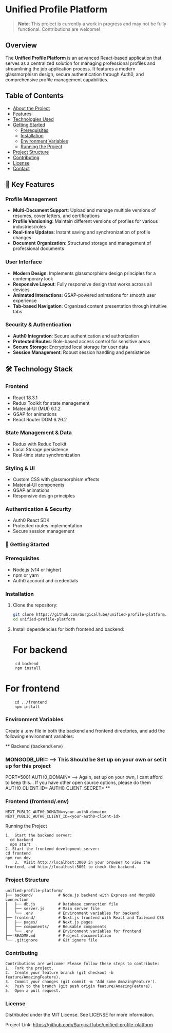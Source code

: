 # Unified Profile Platform

> **Note**: This project is currently a work in progress and may not be fully functional. Contributions are welcome!


## Overview
The **Unified Profile Platform** is an advanced React-based application that serves as a centralized solution for managing professional profiles and streamlining the job application process. It features a modern glassmorphism design, secure authentication through Auth0, and comprehensive profile management capabilities.

## Table of Contents

- [About the Project](#about-the-project)
- [Features](#features)
- [Technologies Used](#technologies-used)
- [Getting Started](#getting-started)
  - [Prerequisites](#prerequisites)
  - [Installation](#installation)
  - [Environment Variables](#environment-variables)
  - [Running the Project](#running-the-project)
- [Project Structure](#project-structure)
- [Contributing](#contributing)
- [License](#license)
- [Contact](#contact)

## 🌟 Key Features

### Profile Management
- **Multi-Document Support**: Upload and manage multiple versions of resumes, cover letters, and certifications
- **Profile Versioning**: Maintain different versions of profiles for various industries/roles
- **Real-time Updates**: Instant saving and synchronization of profile changes
- **Document Organization**: Structured storage and management of professional documents

### User Interface
- **Modern Design**: Implements glassmorphism design principles for a contemporary look
- **Responsive Layout**: Fully responsive design that works across all devices
- **Animated Interactions**: GSAP-powered animations for smooth user experience
- **Tab-based Navigation**: Organized content presentation through intuitive tabs

### Security & Authentication
- **Auth0 Integration**: Secure authentication and authorization
- **Protected Routes**: Role-based access control for sensitive areas
- **Secure Storage**: Encrypted local storage for user data
- **Session Management**: Robust session handling and persistence

## 🛠 Technology Stack

### Frontend
- React 18.3.1
- Redux Toolkit for state management
- Material-UI (MUI) 6.1.2
- GSAP for animations
- React Router DOM 6.26.2

### State Management & Data
- Redux with Redux Toolkit
- Local Storage persistence
- Real-time state synchronization

### Styling & UI
- Custom CSS with glassmorphism effects
- Material-UI components
- GSAP animations
- Responsive design principles

### Authentication & Security
- Auth0 React SDK
- Protected routes implementation
- Secure session management

### 🚀 Getting Started

### Prerequisites
- Node.js (v14 or higher)
- npm or yarn
- Auth0 account and credentials

### Installation

1. Clone the repository:
   ```bash
   git clone https://github.com/SurgicalTube/unified-profile-platform.git
   cd unified-profile-platform
2. Install dependencies for both frontend and backend:
   # For backend
        cd backend
        npm install

# For frontend
        cd ../frontend
        npm install

### Environment Variables

Create a .env file in both the backend and frontend directories, and add the following environment variables:

** Backend (backend/.env)
### MONGODB_URI=<your-mongodb-uri>  -->  This Should be Set up on your own or set it up for this project
PORT=5001
AUTH0_DOMAIN=<your-auth0-domain> --> Again, set up on your own, I cant afford to keep this... If you have other open source options, please do them
AUTH0_CLIENT_ID=<your-auth0-client-id>
AUTH0_CLIENT_SECRET=<your-auth0-client-secret>
**

### Frontend (frontend/.env)
    NEXT_PUBLIC_AUTH0_DOMAIN=<your-auth0-domain>
    NEXT_PUBLIC_AUTH0_CLIENT_ID=<your-auth0-client-id>

Running the Project

	1.	Start the backend server:
      cd backend
      npm start
    2. Start the frontend development server:
    cd frontend
    npm run dev
    	3.	Visit http://localhost:3000 in your browser to view the frontend, and http://localhost:5001 to check the backend.

### Project Structure

	unified-profile-platform/
	├── backend/           # Node.js backend with Express and MongoDB connection
	│   ├── db.js          # Database connection file
	│   ├── server.js      # Main server file
	│   └── .env           # Environment variables for backend
	├── frontend/          # Next.js frontend with React and Tailwind CSS
	│   ├── pages/         # Next.js pages
	│   ├── components/    # Reusable components
	│   └── .env           # Environment variables for frontend
	├── README.md          # Project documentation
	└── .gitignore         # Git ignore file

### Contributing

	Contributions are welcome! Please follow these steps to contribute:
	1.	Fork the project.
	2.	Create your feature branch (git checkout -b feature/AmazingFeature).
	3.	Commit your changes (git commit -m 'Add some AmazingFeature').
	4.	Push to the branch (git push origin feature/AmazingFeature).
	5.	Open a pull request.

### License

Distributed under the MIT License. See LICENSE for more information.

Project Link: https://github.com/SurgicalTube/unified-profile-platform
